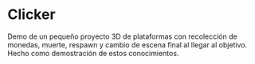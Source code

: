 # Clicker
Demo de un pequeño proyecto 3D de plataformas con recolección de monedas, muerte, respawn y cambio de escena final al llegar al objetivo. Hecho como demostración de estos conocimientos.
